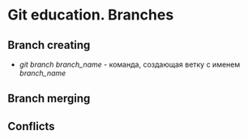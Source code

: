 # Git education. Branches

## Branch creating

* *git branch branch_name* - команда, создающая ветку с именем *branch_name*

## Branch merging

## Conflicts
